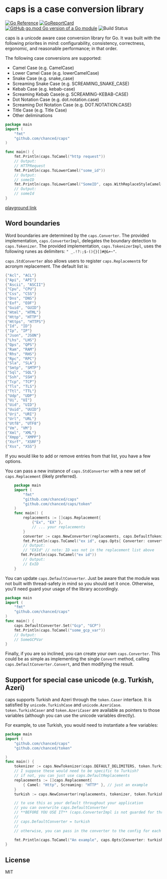 # caps is a case conversion library

[![Go Reference](https://pkg.go.dev/badge/github.com/chanced/caps.svg)](https://pkg.go.dev/github.com/chanced/caps)
[![GoReportCard](https://goreportcard.com/badge/github.com/chanced/caps)](https://goreportcard.com/report/github.com/chanced/caps)
[![GitHub go.mod Go version of a Go module](https://img.shields.io/github/go-mod/go-version/gomods/athens.svg)](https://github.com/chanced/caps)
![Build Status](https://github.com/chanced/caps/actions/workflows/main.yaml/badge.svg)

caps is a unicode aware case conversion library
for Go. It was built with the following priorites in mind: configurability,
consistency, correctness, ergonomic, and reasonable performance; in that order.

The following case conversions are supported:

-   Camel Case (e.g. CamelCase)
-   Lower Camel Case (e.g. lowerCamelCase)
-   Snake Case (e.g. snake_case)
-   Screaming Snake Case (e.g. SCREAMING_SNAKE_CASE)
-   Kebab Case (e.g. kebab-case)
-   Screaming Kebab Case(e.g. SCREAMING-KEBAB-CASE)
-   Dot Notation Case (e.g. dot.notation.case)
-   Screaming Dot Notation Case (e.g. DOT.NOTATION.CASE)
-   Title Case (e.g. Title Case)
-   Other deliminations

```go
package main
import (
	"fmt"
	"github.com/chanced/caps"
)

func main() {
	fmt.Println(caps.ToCamel("http request"))
	// Output:
	// HTTPRequest
	fmt.Println(caps.ToLowerCamel("some_id"))
    // Output:
    // someID
	fmt.Println(caps.ToLowerCamel("SomeID", caps.WithReplaceStyleCamel()))
	// Output:
	// someId
}

```

[playground link](https://go.dev/play/p/ELuLROqicfy)

## Word boundaries

Word boundaries are determined by the `caps.Converter`. The provided implementation, `caps.ConverterImpl`,
delegates the boundary detection to `caps.Tokenizer`. The provided implementation, `caps.TokenizerImpl`,
uses the following runes as delimiters: `" _.!?:;$-(){}[]#@&+~"`.

`caps.StdConverter` also allows users to register `caps.Replacement`s for acronym replacement. The default list is:

```go
{"Acl", "ACL"}
{"Api", "API"}
{"Ascii", "ASCII"}
{"Cpu", "CPU"}
{"Css", "CSS"}
{"Dns", "DNS"}
{"Eof", "EOF"}
{"Guid", "GUID"}
{"Html", "HTML"}
{"Http", "HTTP"}
{"Https", "HTTPS"}
{"Id", "ID"}
{"Ip", "IP"}
{"Json", "JSON"}
{"Lhs", "LHS"}
{"Qps", "QPS"}
{"Ram", "RAM"}
{"Rhs", "RHS"}
{"Rpc", "RPC"}
{"Sla", "SLA"}
{"Smtp", "SMTP"}
{"Sql", "SQL"}
{"Ssh", "SSH"}
{"Tcp", "TCP"}
{"Tls", "TLS"}
{"Ttl", "TTL"}
{"Udp", "UDP"}
{"Ui", "UI"}
{"Uid", "UID"}
{"Uuid", "UUID"}
{"Uri", "URI"}
{"Url", "URL"}
{"Utf8", "UTF8"}
{"Vm", "VM"}
{"Xml", "XML"}
{"Xmpp", "XMPP"}
{"Xsrf", "XSRF"}
{"Xss", "XSS"}
```

If you would like to add or remove entries from that list, you have a few
options.

You can pass a new instance of `caps.StdConverter` with a new set of
`caps.Replacement` (likely preferred).

```go
    package main
    import (
        "fmt"
        "github.com/chanced/caps"
        "github.com/chanced/caps/token"
    )
    func main() {
        replacements := []caps.Replacement{
            {"Ex", "EX" },
            // ... your replacements
        }
        converter := caps.NewConverter(replacements, caps.DefaultTokenizer, token.DefaultCaser)
        fmt.Println(caps.ToCamel("ex id", caps.Opts{ Converter: converter }))
        // Output:
        // "EXId" // note: ID was not in the replacement list above
       fmt.Println(caps.ToCamel("ex id"))
        // Output:
        // ExID
    }
```

You can update `caps.DefaultConverter`. Just be aware that the
module was not built with thread-safety in mind so you should set it once.
Otherwise, you'll need guard your usage of the library accordingly.

```go
package main
import (
    "fmt"
    "github.com/chanced/caps"
)
func main() {
    caps.DefaultConverter.Set("Gcp", "GCP")
    fmt.Println(caps.ToCamel("some_gcp_var"))
    // Output:
    // SomeGCPVar
}
```

Finally, if you are so inclined, you can create your own `caps.Converter`. This
could be as simple as implementing the single `Convert` method, calling
`caps.DefaultConverter.Convert`, and then modifying the result.

## Support for special case unicode (e.g. Turkish, Azeri)

caps supports Turkish and Azeri through the `token.Caser` interface. It is
satisfied by `unicode.TurkishCase` and `unicode.AzeriCase`. `token.TurkishCaser`
and `token.AzeriCaser` are available as pointers to those variables (although
you can use the unicode variables directly).

For example, to use Turkish, you would need to instantiate a few variables:

```go
package main
import (
    "github.com/chanced/caps"
    "github.com/chanced/token"

)
func main() {
    tokenizer := caps.NewTokenizer(caps.DEFAULT_DELIMITERS, token.TurkishCaser)
    // I suppose these would need to be specific to Turkish?
    // if not, you can just use caps.DefaultReplacements
    replacements := []caps.Replacement{
        { Camel: "Http", Screaming: "HTTP" }, // just an example
    }
    turkish := caps.NewConverter(replacements, tokenizer, token.TurkishCaser)

    // to use this as your default throughout your application
    // you can overwrite caps.DefaultConverter
    // **BEFORE YOU USE IT** (caps.ConverterImpl is not guarded for thread-safety)
    //
    // caps.DefaultConverter = turkish
    //
    // otherwise, you can pass in the converter to the config for each call:

    fmt.Println(caps.ToCamel("An example", caps.Opts{Converter: turkish}))
}

```

## License

MIT
